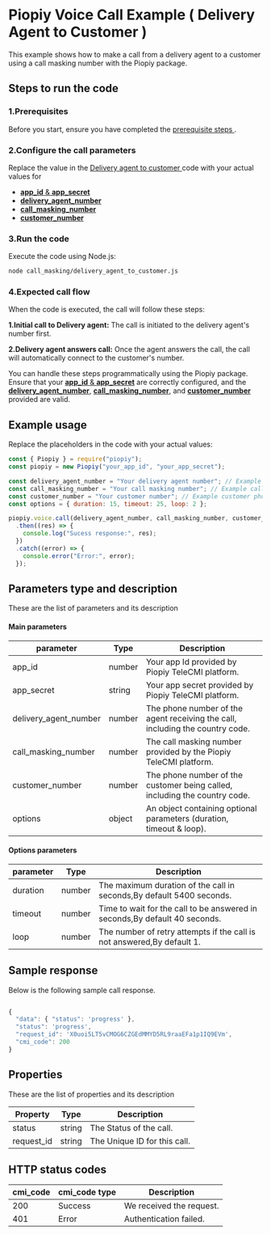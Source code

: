 # Piopiy Voice Call Example ( Delivery Agent to Customer )

This example shows how to make a call from a delivery agent to a customer using a call masking number with the Piopiy package.

## Steps to run the code

### 1.Prerequisites

Before you start, ensure you have completed the [ prerequisite steps ](/README.md).

### 2.Configure the call parameters

Replace the value in the [ Delivery agent to customer ](/call_masking/delivery_agent_to_customer.js) code with your actual values for

- [**app_id** & **app_secret**](https://github.com/telecmi/piopiy_node_example/blob/development/call_masking/delivery_agent_to_customer.js#L2)
- [**delivery_agent_number**](https://github.com/telecmi/piopiy_node_example/blob/development/call_masking/delivery_agent_to_customer.js#L4)
- [**call_masking_number**](https://github.com/telecmi/piopiy_node_example/blob/development/call_masking/delivery_agent_to_customer.js#L5)
- [**customer_number**](https://github.com/telecmi/piopiy_node_example/blob/development/call_masking/delivery_agent_to_customer.js#L6)

### 3.Run the code

Execute the code using Node.js:

```sh
node call_masking/delivery_agent_to_customer.js
```

### 4.Expected call flow

When the code is executed, the call will follow these steps:

**1.Initial call to Delivery agent:** The call is initiated to the delivery agent's number first.

**2.Delivery agent answers call:** Once the agent answers the call, the call will automatically connect to the customer's number.

You can handle these steps programmatically using the Piopiy package. Ensure that your [**app_id** & **app_secret**](https://github.com/telecmi/piopiy_node_example/blob/development/call_masking/delivery_agent_to_customer.js#L2) are correctly configured, and the [**delivery_agent_number**](https://github.com/telecmi/piopiy_node_example/blob/development/call_masking/delivery_agent_to_customer.js#L4), [**call_masking_number**](https://github.com/telecmi/piopiy_node_example/blob/development/call_masking/delivery_agent_to_customer.js#L5), and [**customer_number**](https://github.com/telecmi/piopiy_node_example/blob/development/call_masking/delivery_agent_to_customer.js#L6) provided are valid.

## Example usage

Replace the placeholders in the code with your actual values:

```javascript
const { Piopiy } = require("piopiy");
const piopiy = new Piopiy("your_app_id", "your_app_secret");

const delivery_agent_number = "Your delivery agent number"; // Example delivery agent phone number
const call_masking_number = "Your call masking number"; // Example call masking number
const customer_number = "Your customer number"; // Example customer phone number
const options = { duration: 15, timeout: 25, loop: 2 };

piopiy.voice.call(delivery_agent_number, call_masking_number, customer_number, options)
  .then((res) => {
    console.log("Sucess response:", res);
  })
  .catch((error) => {
    console.error("Error:", error);
  });
```

## Parameters type and description

These are the list of parameters and its description

#### Main parameters

| parameter             | Type   | Description                                                                   |
| --------------------- | ------ | ----------------------------------------------------------------------------- |
| app_id                | number | Your app Id provided by Piopiy TeleCMI platform.                              |
| app_secret            | string | Your app secret provided by Piopiy TeleCMI platform.                          |
| delivery_agent_number | number | The phone number of the agent receiving the call, including the country code. |
| call_masking_number   | number | The call masking number provided by the Piopiy TeleCMI platform.              |
| customer_number       | number | The phone number of the customer being called, including the country code.    |
| options               | object | An object containing optional parameters (duration, timeout & loop).          |

#### Options parameters

| parameter | Type   | Description                                                                |
| --------- | ------ | -------------------------------------------------------------------------- |
| duration  | number | The maximum duration of the call in seconds,By default 5400 seconds.       |
| timeout   | number | Time to wait for the call to be answered in seconds,By default 40 seconds. |
| loop      | number | The number of retry attempts if the call is not answered,By default 1.     |

## Sample response

Below is the following sample call response.

```javascript

{
  "data": { "status": 'progress' },
  "status": 'progress',
  "request_id": 'X0uoi5LT5vCMOG6CZGEdMMYD5RL9raaEFa1p1IQ9EVm',
  "cmi_code": 200
}

```

## Properties

These are the list of properties and its description

| Property   | Type   | Description                  |
| ---------- | ------ | ---------------------------- |
| status     | string | The Status of the call.      |
| request_id | string | The Unique ID for this call. |

## HTTP status codes

| cmi_code | cmi_code type | Description              |
| -------- | ------------- | ------------------------ |
| 200      | Success       | We received the request. |
| 401      | Error         | Authentication failed.   |
